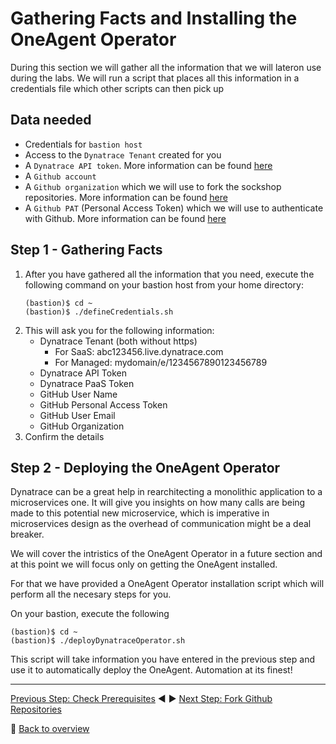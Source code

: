 # Gathering Facts and Installing the OneAgent Operator

During this section we will gather all the information that we will lateron use during the labs. We will run a script that places all this information in a credentials file which other scripts can then pick up

## Data needed
* Credentials for `bastion host`
* Access to the `Dynatrace Tenant` created for you
* A `Dynatrace API token`. More information can be found [here](dynatrace_api_token.md)
* A `Github account`
* A `Github organization` which we will use to fork the sockshop repositories. More information can be found [here](github_org.md)
* A `Github PAT` (Personal Access Token) which we will use to authenticate with Github. More information can be found [here](github_pat.md)

## Step 1 - Gathering Facts

1. After you have gathered all the information that you need, execute the following command on your bastion host from your home directory:
    ```
    (bastion)$ cd ~
    (bastion)$ ./defineCredentials.sh
    ```
1. This will ask you for the following information:
    * Dynatrace Tenant (both without https)
        - For SaaS: abc123456.live.dynatrace.com
        - For Managed: mydomain/e/1234567890123456789
    * Dynatrace API Token
    * Dynatrace PaaS Token
    * GitHub User Name
    * GitHub Personal Access Token
    * GitHub User Email
    * GitHub Organization
1. Confirm the details

## Step 2 - Deploying the OneAgent Operator

Dynatrace can be a great help in rearchitecting a monolithic application to a microservices one. It will give you insights on how many calls are being made to this potential new microservice, which is imperative in microservices design as the overhead of communication might be a deal breaker.

We will cover the intristics of the OneAgent Operator in a future section and at this point we will focus only on getting the OneAgent installed.

For that we have provided a OneAgent Operator installation script which will perform all the necesary steps for you. 

On your bastion, execute the following
```
(bastion)$ cd ~
(bastion)$ ./deployDynatraceOperator.sh
```

This script will take information you have entered in the previous step and use it to automatically deploy the OneAgent. Automation at its finest!

---

[Previous Step: Check Prerequisites](../0_Check_Prerequisites) :arrow_backward: :arrow_forward: [Next Step: Fork Github Repositories](../2_Extract_UI_From_Monolith)

:arrow_up_small: [Back to overview](../)
